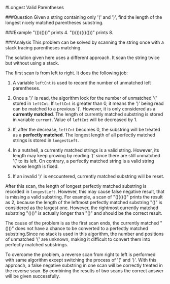 #Longest Valid Parentheses

###Question
Given a string containing only '(' and ')', find the length of the longest nicely matched parentheses substring.

###Example
"(()(()()" prints 4. 
"()())((()()))" prints 8.

###Analysis
This problem can be solved by scanning the string once with a stack tracing parentheses matching.

The solution given here uses a different approach. It scan the string twice but without using a stack.

The first scan is from left to right. It does the following job:

1. A variable `leftCnt` is used to record the number of unmatched left parentheses.

2. Once a ')' is read, the algorithm lock for the number of unmatched '(' stored in `leftCnt`. If `leftCnt` is greater than 0, it means the ')' being read can be matched to a previous '('. However, it is only considered as a **currently matched**. The length of currently matched substring is stored in variable `current`. Value of `leftCnt` will be decreased by 1.

3. If, after the decrease, `leftCnt` becomes 0, the substring will be treated as a **perfectly matched**. The longest length of all perfectly matched strings is stored in `longestLeft`.

4. In a nutshell, a currently matched strings is a valid string. However, its length may keep growing by reading ')' since there are still unmatched '(' to its left. On contrary, a perfectly matched string is a valid string whose length is fixed.

5. If an invalid ')' is encountered, currently matched substring will be reset.

After this scan, the length of longest perfectly matched substring is recorded in `longestLeft`. However, this may cause false negative result, that is missing a valid substring. For example, a scan of "()(()()" prints the result as 2, because the length of the leftmost perfectly matched substring "()" is considered as the largest one. However, the rightmost currently matched substring "()()" is actually longer than "()" and should be the correct result.

The cause of the problem is as the first scan ends, the currently matched "()()" does not have a chance to be converted to a perfectly matched substring.Since no stack is used in this algorithm, the number and positions of unmatched '(' are unknown, making it difficult to convert them into perfectly matched substrings.

To overcome the problem, a reverse scan from right to left is performed with same algorithm except switching the process of '(' and ')'. With this approach, a false negative substring in one scan will be correctly treated in the reverse scan. By combining the results of two scans the correct answer will be given successfully.
